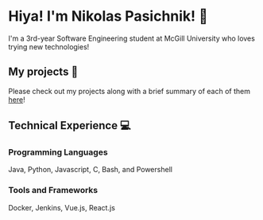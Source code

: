 # Hiya! I'm Nikolas Pasichnik! :dog:
I'm a 3rd-year Software Engineering student at McGill University who loves trying new technologies! 


## My projects :floppy_disk:
Please check out my projects along with a brief summary of each of them [here](https://github.com/NikolasPasichnik/Portfolio)!  


## Technical Experience :computer:
### Programming Languages
Java, Python, Javascript, C, Bash, and Powershell 
### Tools and Frameworks
Docker, Jenkins, Vue.js, React.js 
